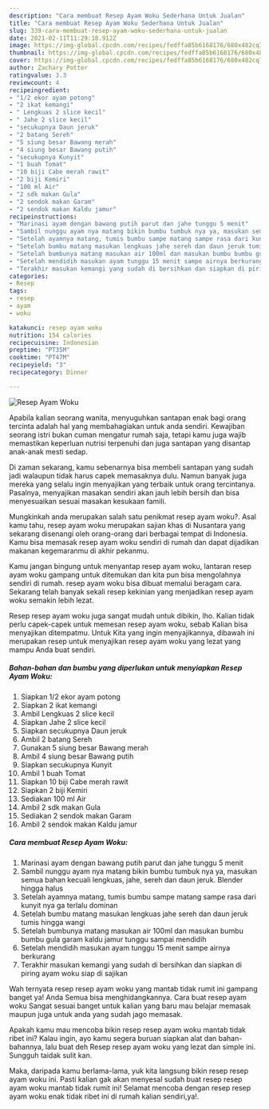 ```yaml
---
description: "Cara membuat Resep Ayam Woku Sederhana Untuk Jualan"
title: "Cara membuat Resep Ayam Woku Sederhana Untuk Jualan"
slug: 339-cara-membuat-resep-ayam-woku-sederhana-untuk-jualan
date: 2021-02-11T11:29:18.912Z
image: https://img-global.cpcdn.com/recipes/fedffa85b6168176/680x482cq70/resep-ayam-woku-foto-resep-utama.jpg
thumbnail: https://img-global.cpcdn.com/recipes/fedffa85b6168176/680x482cq70/resep-ayam-woku-foto-resep-utama.jpg
cover: https://img-global.cpcdn.com/recipes/fedffa85b6168176/680x482cq70/resep-ayam-woku-foto-resep-utama.jpg
author: Zachary Potter
ratingvalue: 3.3
reviewcount: 4
recipeingredient:
- "1/2 ekor ayam potong"
- "2 ikat kemangi"
- " Lengkuas 2 slice kecil"
- " Jahe 2 slice kecil"
- "secukupnya Daun jeruk"
- "2 batang Sereh"
- "5 siung besar Bawang merah"
- "4 siung besar Bawang putih"
- "secukupnya Kunyit"
- "1 buah Tomat"
- "10 biji Cabe merah rawit"
- "2 biji Kemiri"
- "100 ml Air"
- "2 sdk makan Gula"
- "2 sendok makan Garam"
- "2 sendok makan Kaldu jamur"
recipeinstructions:
- "Marinasi ayam dengan bawang putih parut dan jahe tunggu 5 menit"
- "Sambil nunggu ayam nya matang bikin bumbu tumbuk nya ya, masukan semua bahan kecuali lengkuas, jahe, sereh dan daun jeruk. Blender hingga halus"
- "Setelah ayamnya matang, tumis bumbu sampe matang sampe rasa dari kunyit nya ga terlalu dominan"
- "Setelah bumbu matang masukan lengkuas jahe sereh dan daun jeruk tumis hingga wangi"
- "Setelah bumbunya matang masukan air 100ml dan masukan bumbu bumbu gula garam kaldu jamur tunggu sampai mendidih"
- "Setelah mendidih masukan ayam tunggu 15 menit sampe airnya berkurang"
- "Terakhir masukan kemangi yang sudah di bersihkan dan siapkan di piring ayam woku siap di sajikan"
categories:
- Resep
tags:
- resep
- ayam
- woku

katakunci: resep ayam woku 
nutrition: 154 calories
recipecuisine: Indonesian
preptime: "PT35M"
cooktime: "PT47M"
recipeyield: "3"
recipecategory: Dinner

---
```



![Resep Ayam Woku](https://img-global.cpcdn.com/recipes/fedffa85b6168176/680x482cq70/resep-ayam-woku-foto-resep-utama.jpg)

Apabila kalian seorang wanita, menyuguhkan santapan enak bagi orang tercinta adalah hal yang membahagiakan untuk anda sendiri. Kewajiban seorang istri bukan cuman mengatur rumah saja, tetapi kamu juga wajib memastikan keperluan nutrisi terpenuhi dan juga santapan yang disantap anak-anak mesti sedap.

Di zaman  sekarang, kamu sebenarnya bisa membeli santapan yang sudah jadi walaupun tidak harus capek memasaknya dulu. Namun banyak juga mereka yang selalu ingin menyajikan yang terbaik untuk orang tercintanya. Pasalnya, menyajikan masakan sendiri akan jauh lebih bersih dan bisa menyesuaikan sesuai masakan kesukaan famili. 



Mungkinkah anda merupakan salah satu penikmat resep ayam woku?. Asal kamu tahu, resep ayam woku merupakan sajian khas di Nusantara yang sekarang disenangi oleh orang-orang dari berbagai tempat di Indonesia. Kamu bisa memasak resep ayam woku sendiri di rumah dan dapat dijadikan makanan kegemaranmu di akhir pekanmu.

Kamu jangan bingung untuk menyantap resep ayam woku, lantaran resep ayam woku gampang untuk ditemukan dan kita pun bisa mengolahnya sendiri di rumah. resep ayam woku bisa dibuat memalui beragam cara. Sekarang telah banyak sekali resep kekinian yang menjadikan resep ayam woku semakin lebih lezat.

Resep resep ayam woku juga sangat mudah untuk dibikin, lho. Kalian tidak perlu capek-capek untuk memesan resep ayam woku, sebab Kalian bisa menyajikan ditempatmu. Untuk Kita yang ingin menyajikannya, dibawah ini merupakan resep untuk menyajikan resep ayam woku yang lezat yang mampu Anda buat sendiri.

<!--inarticleads1-->

##### Bahan-bahan dan bumbu yang diperlukan untuk menyiapkan Resep Ayam Woku:

1. Siapkan 1/2 ekor ayam potong
1. Siapkan 2 ikat kemangi
1. Ambil  Lengkuas 2 slice kecil
1. Siapkan  Jahe 2 slice kecil
1. Siapkan secukupnya Daun jeruk
1. Ambil 2 batang Sereh
1. Gunakan 5 siung besar Bawang merah
1. Ambil 4 siung besar Bawang putih
1. Siapkan secukupnya Kunyit
1. Ambil 1 buah Tomat
1. Siapkan 10 biji Cabe merah rawit
1. Siapkan 2 biji Kemiri
1. Sediakan 100 ml Air
1. Ambil 2 sdk makan Gula
1. Sediakan 2 sendok makan Garam
1. Ambil 2 sendok makan Kaldu jamur




<!--inarticleads2-->

##### Cara membuat Resep Ayam Woku:

1. Marinasi ayam dengan bawang putih parut dan jahe tunggu 5 menit
1. Sambil nunggu ayam nya matang bikin bumbu tumbuk nya ya, masukan semua bahan kecuali lengkuas, jahe, sereh dan daun jeruk. Blender hingga halus
1. Setelah ayamnya matang, tumis bumbu sampe matang sampe rasa dari kunyit nya ga terlalu dominan
1. Setelah bumbu matang masukan lengkuas jahe sereh dan daun jeruk tumis hingga wangi
1. Setelah bumbunya matang masukan air 100ml dan masukan bumbu bumbu gula garam kaldu jamur tunggu sampai mendidih
1. Setelah mendidih masukan ayam tunggu 15 menit sampe airnya berkurang
1. Terakhir masukan kemangi yang sudah di bersihkan dan siapkan di piring ayam woku siap di sajikan




Wah ternyata resep resep ayam woku yang mantab tidak rumit ini gampang banget ya! Anda Semua bisa menghidangkannya. Cara buat resep ayam woku Sangat sesuai banget untuk kalian yang baru mau belajar memasak maupun juga untuk anda yang sudah jago memasak.

Apakah kamu mau mencoba bikin resep resep ayam woku mantab tidak ribet ini? Kalau ingin, ayo kamu segera buruan siapkan alat dan bahan-bahannya, lalu buat deh Resep resep ayam woku yang lezat dan simple ini. Sungguh taidak sulit kan. 

Maka, daripada kamu berlama-lama, yuk kita langsung bikin resep resep ayam woku ini. Pasti kalian gak akan menyesal sudah buat resep resep ayam woku mantab tidak rumit ini! Selamat mencoba dengan resep resep ayam woku enak tidak ribet ini di rumah kalian sendiri,ya!.

